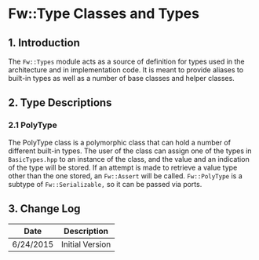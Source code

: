 # Fw::Type Classes and Types

## 1. Introduction

The `Fw::Types` module acts as a source of definition for types used in the architecture and in implementation code. 
It is meant to provide aliases to built-in types as well as a number of base classes and helper classes.

## 2. Type Descriptions

### 2.1 PolyType

The PolyType class is a polymorphic class that can hold a number of different built-in types. 
The user of the class can assign one of the types in `BasicTypes.hpp` to an instance of the class, and the value and an indication of the type will be stored.
If an attempt is made to retrieve a value type other than the one stored, an `Fw::Assert` will be called.
`Fw::PolyType` is a subtype of `Fw::Serializable,` so it can be passed via ports.

## 3. Change Log

Date | Description
---- | -----------
6/24/2015 |  Initial Version



